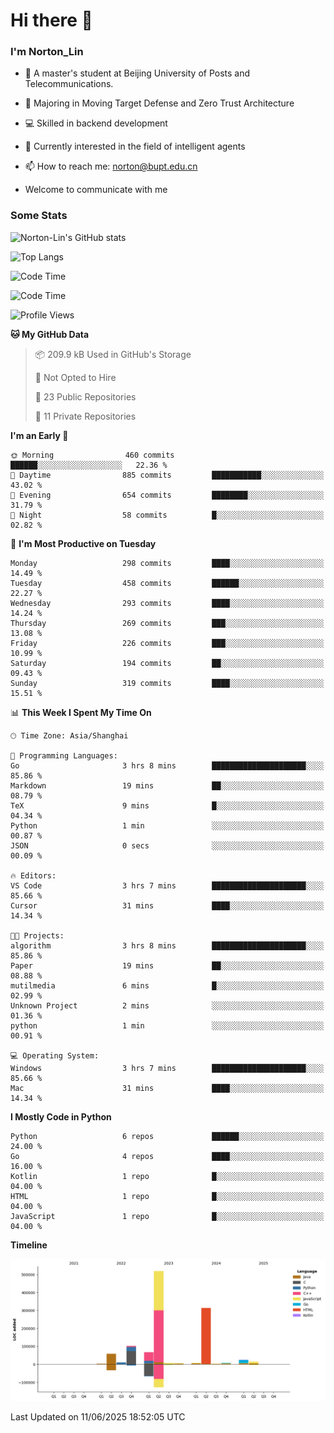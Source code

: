 
# Hi there 👋

### I'm Norton_Lin
- 🏫 A master's student at Beijing University of Posts and Telecommunications.
- 🌱 Majoring in Moving Target Defense and Zero Trust Architecture
- 💻 Skilled in backend development
- 🤖 Currently interested in the field of intelligent agents
- 📫 How to reach me: [norton@bupt.edu.cn](mailto:norton@bupt.edu.cn)

- Welcome to communicate with me

### Some Stats
![Norton-Lin's GitHub stats](https://github-readme-stats.vercel.app/api?username=Norton-Lin&count_private=true&show_icons=true&theme=radical)

![Top Langs](https://github-readme-stats.vercel.app/api/top-langs/?username=Norton-Lin&langs_count=10&layout=compact)

![Code Time](https://github-readme-stats.vercel.app/api/wakatime?username=Norton_Lin)

<!--START_SECTION:waka-->
![Code Time](http://img.shields.io/badge/Code%20Time-981%20hrs%2050%20mins-blue)

![Profile Views](http://img.shields.io/badge/Profile%20Views-0-blue)

**🐱 My GitHub Data** 

> 📦 209.9 kB Used in GitHub's Storage 
 > 
> 🚫 Not Opted to Hire
 > 
> 📜 23 Public Repositories 
 > 
> 🔑 11 Private Repositories 
 > 
**I'm an Early 🐤** 

```text
🌞 Morning                460 commits         ██████░░░░░░░░░░░░░░░░░░░   22.36 % 
🌆 Daytime                885 commits         ███████████░░░░░░░░░░░░░░   43.02 % 
🌃 Evening                654 commits         ████████░░░░░░░░░░░░░░░░░   31.79 % 
🌙 Night                  58 commits          █░░░░░░░░░░░░░░░░░░░░░░░░   02.82 % 
```
📅 **I'm Most Productive on Tuesday** 

```text
Monday                   298 commits         ████░░░░░░░░░░░░░░░░░░░░░   14.49 % 
Tuesday                  458 commits         ██████░░░░░░░░░░░░░░░░░░░   22.27 % 
Wednesday                293 commits         ████░░░░░░░░░░░░░░░░░░░░░   14.24 % 
Thursday                 269 commits         ███░░░░░░░░░░░░░░░░░░░░░░   13.08 % 
Friday                   226 commits         ███░░░░░░░░░░░░░░░░░░░░░░   10.99 % 
Saturday                 194 commits         ██░░░░░░░░░░░░░░░░░░░░░░░   09.43 % 
Sunday                   319 commits         ████░░░░░░░░░░░░░░░░░░░░░   15.51 % 
```


📊 **This Week I Spent My Time On** 

```text
🕑︎ Time Zone: Asia/Shanghai

💬 Programming Languages: 
Go                       3 hrs 8 mins        █████████████████████░░░░   85.86 % 
Markdown                 19 mins             ██░░░░░░░░░░░░░░░░░░░░░░░   08.79 % 
TeX                      9 mins              █░░░░░░░░░░░░░░░░░░░░░░░░   04.34 % 
Python                   1 min               ░░░░░░░░░░░░░░░░░░░░░░░░░   00.87 % 
JSON                     0 secs              ░░░░░░░░░░░░░░░░░░░░░░░░░   00.09 % 

🔥 Editors: 
VS Code                  3 hrs 7 mins        █████████████████████░░░░   85.66 % 
Cursor                   31 mins             ████░░░░░░░░░░░░░░░░░░░░░   14.34 % 

🐱‍💻 Projects: 
algorithm                3 hrs 8 mins        █████████████████████░░░░   85.86 % 
Paper                    19 mins             ██░░░░░░░░░░░░░░░░░░░░░░░   08.88 % 
mutilmedia               6 mins              █░░░░░░░░░░░░░░░░░░░░░░░░   02.99 % 
Unknown Project          2 mins              ░░░░░░░░░░░░░░░░░░░░░░░░░   01.36 % 
python                   1 min               ░░░░░░░░░░░░░░░░░░░░░░░░░   00.91 % 

💻 Operating System: 
Windows                  3 hrs 7 mins        █████████████████████░░░░   85.66 % 
Mac                      31 mins             ████░░░░░░░░░░░░░░░░░░░░░   14.34 % 
```

**I Mostly Code in Python** 

```text
Python                   6 repos             ██████░░░░░░░░░░░░░░░░░░░   24.00 % 
Go                       4 repos             ████░░░░░░░░░░░░░░░░░░░░░   16.00 % 
Kotlin                   1 repo              █░░░░░░░░░░░░░░░░░░░░░░░░   04.00 % 
HTML                     1 repo              █░░░░░░░░░░░░░░░░░░░░░░░░   04.00 % 
JavaScript               1 repo              █░░░░░░░░░░░░░░░░░░░░░░░░   04.00 % 
```



**Timeline**

![Lines of Code chart](https://raw.githubusercontent.com/Norton-Lin/Norton-Lin/main/assets/bar_graph.png)


 Last Updated on 11/06/2025 18:52:05 UTC
<!--END_SECTION:waka-->
